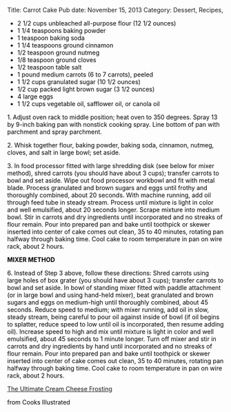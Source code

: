 Title: Carrot Cake
Pub date: November 15, 2013
Category: Dessert, Recipes, 

<ul>
	<li itemprop="ingredients"><span style="color: #000000;"> 2 1/2 cups <span style="color: #000000;">unbleached all-purpose flour</span> (12 1/2 ounces) </span></li>
	<li itemprop="ingredients"><span style="color: #000000;"> 1 1/4 teaspoons <span style="color: #000000;">baking powder</span> </span></li>
	<li itemprop="ingredients"><span style="color: #000000;"> 1 teaspoon baking soda </span></li>
	<li itemprop="ingredients"><span style="color: #000000;"> 1 1/4 teaspoons ground cinnamon </span></li>
	<li itemprop="ingredients"><span style="color: #000000;"> 1/2 teaspoon ground nutmeg </span></li>
	<li itemprop="ingredients"><span style="color: #000000;"> 1/8 teaspoon ground cloves </span></li>
	<li itemprop="ingredients"><span style="color: #000000;"> 1/2 teaspoon table salt </span></li>
	<li itemprop="ingredients"><span style="color: #000000;"> 1 pound medium carrots (6 to 7 carrots), peeled </span></li>
	<li itemprop="ingredients"><span style="color: #000000;"> 1 1/2 cups granulated sugar (10 1/2 ounces) </span></li>
	<li itemprop="ingredients"><span style="color: #000000;"> 1/2 cup packed light brown sugar (3 1/2 ounces) </span></li>
	<li itemprop="ingredients"><span style="color: #000000;"> 4 large eggs </span></li>
	<li itemprop="ingredients"><span style="color: #000000;"> 1 1/2 cups <span style="color: #000000;">vegetable oil</span>, safflower oil, or canola oil </span></li>
</ul>
<div>

<span style="color: #000000;">1.<b> </b>Adjust oven rack to middle position; heat oven to 350 degrees. Spray 13 by 9-inch baking pan with nonstick cooking spray. Line bottom of pan with parchment and spray parchment.</span>

</div>
<div>

<span style="color: #000000;">2. Whisk together flour, baking powder, baking soda, cinnamon, nutmeg, cloves, and salt in large bowl; set aside.</span>

</div>
<div>

<span style="color: #000000;">3. In food processor fitted with large shredding disk (see below for mixer method), shred carrots (you should have about 3 cups); transfer carrots to bowl and set aside. Wipe out food processor workbowl and fit with metal blade. Process granulated and brown sugars and eggs until frothy and thoroughly combined, about 20 seconds. With machine running, add oil through feed tube in steady stream. Process until mixture is light in color and well emulsified, about 20 seconds longer. Scrape mixture into medium bowl. Stir in carrots and dry ingredients until incorporated and no streaks of flour remain. Pour into prepared pan and bake until toothpick or skewer inserted into center of cake comes out clean, 35 to 40 minutes, rotating pan halfway through baking time. Cool cake to room temperature in pan on wire rack, about 2 hours.</span>
<div>

<span style="color: #000000;"><b>MIXER METHOD</b></span>

</div>
<div>

<span style="color: #000000;">6. Instead of Step 3 above, follow these directions: Shred carrots using large holes of box grater (you should have about 3 cups); transfer carrots to bowl and set aside. In bowl of standing mixer fitted with paddle attachment (or in large bowl and using hand-held mixer), beat granulated and brown sugars and eggs on medium-high until thoroughly combined, about 45 seconds. Reduce speed to medium; with mixer running, add oil in slow, steady stream, being careful to pour oil against inside of bowl (if oil begins to splatter, reduce speed to low until oil is incorporated, then resume adding oil). Increase speed to high and mix until mixture is light in color and well emulsified, about 45 seconds to 1 minute longer. Turn off mixer and stir in carrots and dry ingredients by hand until incorporated and no streaks of flour remain. Pour into prepared pan and bake until toothpick or skewer inserted into center of cake comes out clean, 35 to 40 minutes, rotating pan halfway through baking time. Cool cake to room temperature in pan on wire rack, about 2 hours.</span>

<a title="The Cream Cheese Frosting" href="http://karen.rittmeyer.net/?p=432">The Ultimate Cream Cheese Frosting</a>

<span style="color: #000000;">from Cooks Illustrated</span>

</div>
</div>